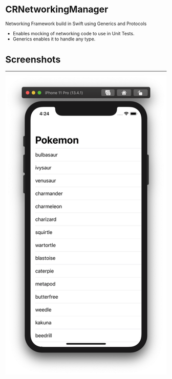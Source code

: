 # CRNetworkingManager

Networking Framework build in Swift using Generics and Protocols
- Enables mocking of networking code to use in Unit Tests.
- Generics enables it to handle any type.

# Screenshots
----
![alt text](https://raw.githubusercontent.com/chadarutherford/CRNetworkingManager/master/Screenshots/SPM_example.png)
